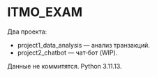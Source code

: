 # ITMO_EXAM

Два проекта:

- project1_data_analysis — анализ транзакций.
- project2_chatbot — чат‑бот (WIP).

Данные не коммитятся. Python 3.11.13.
